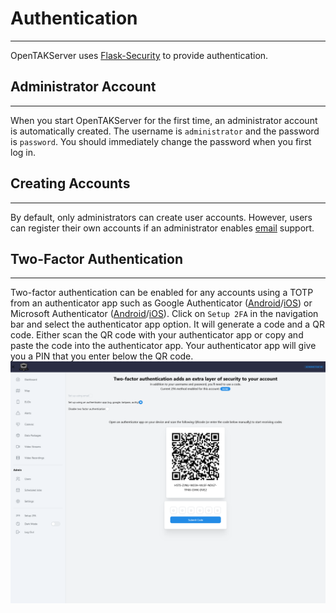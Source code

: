 # Authentication
***
OpenTAKServer uses [Flask-Security](https://flask-security-too.readthedocs.io/en/stable/) to provide authentication.

## Administrator Account
***
When you start OpenTAKServer for the first time, an administrator account is automatically created. The username
is ```administrator``` and the password is ```password```. You should immediately change the password when you first log in.

## Creating Accounts
***
By default, only administrators can create user accounts. However, users can register their own accounts if an administrator
enables [email](email.md) support.

## Two-Factor Authentication
***
Two-factor authentication can be enabled for any accounts using a TOTP from an authenticator app such as Google Authenticator
([Android](https://play.google.com/store/apps/details?id=com.google.android.apps.authenticator2&hl=en_US&gl=US)/[iOS](https://apps.apple.com/us/app/google-authenticator/id388497605)) or
Microsoft Authenticator ([Android](https://play.google.com/store/apps/details?id=com.azure.authenticator)/[iOS](https://apps.apple.com/us/app/microsoft-authenticator/id983156458)).
Click on ```Setup 2FA``` in the navigation bar and select the authenticator app option. It will generate a code and a QR code.
Either scan the QR code with your authenticator app or copy and paste the code into the authenticator app. Your authenticator
app will give you a PIN that you enter below the QR code.
![!2FA Setup](images/2fa_setup.png)
